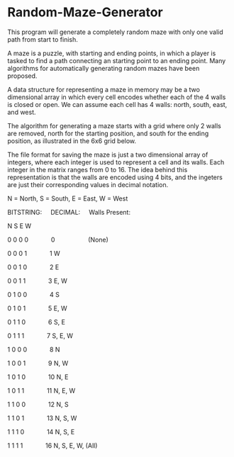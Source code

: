 # Random-Maze-Generator
This program will generate a completely random maze with only one valid path from start to finish.

A maze is a puzzle, with starting and ending points, in which a player is tasked to find a path connecting an starting point to an ending point. Many algorithms for automatically generating random mazes have been proposed.

A data structure for representing a maze in memory may be a two dimensional array in which every cell encodes whether each of the 4 walls is closed or open. We can assume each cell has 4 walls: north, south, east, and west.

The algorithm for generating a maze starts with a grid where only 2 walls are removed, north for the starting position, and south for the ending position, as illustrated in the 6x6 grid below.

The file format for saving the maze is just a two dimensional array of integers, where each integer is used to represent a cell and its walls. Each integer in the matrix ranges from 0 to 16. The idea behind this representation is that the walls are encoded using 4 bits, and the ingeters are just their corresponding values in decimal notation.

N = North, S = South, E = East, W = West

BITSTRING: &nbsp; &nbsp; DECIMAL: &nbsp; &nbsp; Walls Present:

N S E W

0 0 0 0 &nbsp; &nbsp; &nbsp; &nbsp; &nbsp; &nbsp; 0 &nbsp; &nbsp; &nbsp; &nbsp; &nbsp; &nbsp; &nbsp; &nbsp; &nbsp; (None)

0 0 0 1 &nbsp; &nbsp; &nbsp; &nbsp; &nbsp; &nbsp; 1             W

0 0 1 0 &nbsp; &nbsp; &nbsp; &nbsp; &nbsp; &nbsp; 2             E

0 0 1 1 &nbsp; &nbsp; &nbsp; &nbsp; &nbsp; &nbsp; 3             E, W

0 1 0 0 &nbsp; &nbsp; &nbsp; &nbsp; &nbsp; &nbsp; 4             S

0 1 0 1 &nbsp; &nbsp; &nbsp; &nbsp; &nbsp; &nbsp; 5             E, W

0 1 1 0 &nbsp; &nbsp; &nbsp; &nbsp; &nbsp; &nbsp; 6             S, E

0 1 1 1 &nbsp; &nbsp; &nbsp; &nbsp; &nbsp; &nbsp; 7             S, E, W

1 0 0 0 &nbsp; &nbsp; &nbsp; &nbsp; &nbsp; &nbsp; 8             N

1 0 0 1 &nbsp; &nbsp; &nbsp; &nbsp; &nbsp; &nbsp; 9             N, W

1 0 1 0 &nbsp; &nbsp; &nbsp; &nbsp; &nbsp; &nbsp; 10            N, E

1 0 1 1 &nbsp; &nbsp; &nbsp; &nbsp; &nbsp; &nbsp; 11            N, E, W

1 1 0 0 &nbsp; &nbsp; &nbsp; &nbsp; &nbsp; &nbsp; 12            N, S

1 1 0 1 &nbsp; &nbsp; &nbsp; &nbsp; &nbsp; &nbsp; 13            N, S, W

1 1 1 0 &nbsp; &nbsp; &nbsp; &nbsp; &nbsp; &nbsp; 14            N, S, E

1 1 1 1 &nbsp; &nbsp; &nbsp; &nbsp; &nbsp; &nbsp; 16            N, S, E, W, (All)
